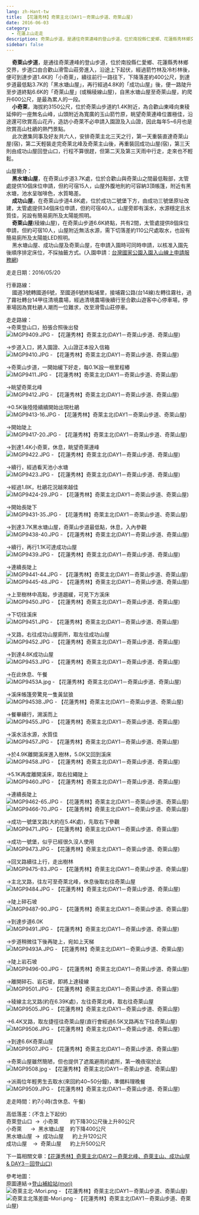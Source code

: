 ```yaml
---
lang: zh-Hant-tw
title: 【花蓮秀林】奇萊主北(DAY1－奇萊山步道、奇萊山屋)
date: 2016-06-03
category: 
  - 花蓮上山走走
description: 奇萊山步道，是通往奇萊連峰的登山步道，位於南投縣仁愛鄉、花蓮縣秀林鄉交界，步道口由合歡山滑雪山莊旁進入，沿途上下起伏，經過箭竹林及冷杉林後，便可到達步道1.4K的「小奇萊」，續往前行一路往下，下降落差約400公尺，到達步道最低點3.7K的「黑水塘山屋」，再行經過4.8K的「成功山屋」後，便一路陡升至步道終點6.6K的「奇萊山屋」(或稱稜線山屋)，自黑水塘山屋至奇萊山屋，約爬升600公尺，是最為累人的一段。 小奇萊，海拔約3150公尺，位於奇萊山步道約1.4K附近，為合歡山東峰向東稜延伸的一座無名山峰，山頭附近為寬廣的玉山箭竹原，眺望奇萊連峰位置極佳，沿途還可欣賞高山花卉，造訪小奇萊不必申請入園證及入山證，因此每年5~6月也是欣賞高山杜鵑的熱門景點。 此次邀集同事及好友共六人，安排奇萊主北三天之行，第一天重裝直達奇萊山屋(宿)，第二天輕裝走完奇萊北峰及奇萊主山後，再重裝回成功山屋(宿)，第三天則由成功山屋回登山口，行程不算很趕，但第二天及第三天雨中行走，走來也不輕鬆。
sidebar: false
---
```


    **奇萊山步道**，是通往奇萊連峰的登山步道，位於南投縣仁愛鄉、花蓮縣秀林鄉交界，步道口由合歡山滑雪山莊旁進入，沿途上下起伏，經過箭竹林及冷杉林後，便可到達步道1.4K的「小奇萊」，續往前行一路往下，下降落差約400公尺，到達步道最低點3.7K的「黑水塘山屋」，再行經過4.8K的「成功山屋」後，便一路陡升至步道終點6.6K的「奇萊山屋」(或稱稜線山屋)，自黑水塘山屋至奇萊山屋，約爬升600公尺，是最為累人的一段。  
    **小奇萊**，海拔約3150公尺，位於奇萊山步道約1.4K附近，為合歡山東峰向東稜延伸的一座無名山峰，山頭附近為寬廣的玉山箭竹原，眺望奇萊連峰位置極佳，沿途還可欣賞高山花卉，造訪小奇萊不必申請入園證及入山證，因此每年5~6月也是欣賞高山杜鵑的熱門景點。  
    此次邀集同事及好友共六人，安排奇萊主北三天之行，第一天重裝直達奇萊山屋(宿)，第二天輕裝走完奇萊北峰及奇萊主山後，再重裝回成功山屋(宿)，第三天則由成功山屋回登山口，行程不算很趕，但第二天及第三天雨中行走，走來也不輕鬆。

山屋簡介：  
    **黑水塘山屋**，在奇萊山步道3.7K處，位於合歡山與奇萊山之間最低鞍部，太管處提供10個床位申請，但約可宿15人，山屋外腹地則約可容納3頂帳篷，附近有黑水塘，池水呈咖啡色，水質略差。  
    **成功山屋**，在奇萊山步道4.8K處，位於成功二號堡下方，由成功三號堡原址改建，太管處提供34個床位申請，但約可宿40人，山屋旁即有溪水，水源穩定且水質佳，另設有簡易廁所及太陽能照明。  
    **奇萊山屋**(稜線山屋)，在奇萊山步道6.6K終點，共有2間，太管處提供8個床位申請，但約可宿10人，山屋附近無活水源，需下切落差約110公尺處取水，也設有簡易廁所及太陽能LED照明。  
    黑水塘山屋、成功山屋及奇萊山屋，在申請入園時可同時申請，以核准入園先後順序排定床位，不採抽籤方式。(入園申請：[台灣國家公園入園入山線上申請服務網](http://npm.cpami.gov.tw/apply_1.aspx))

走走日期：2016/05/20

行車路線：  
    國道3號轉國道6號，至國道6號終點埔里，接埔霧公路(台14線)左轉往霧社，過了霧社轉台14甲往清境農場，經過清境農場後續行至合歡山遊客中心停車場，停車場因為賞杜鵑人潮而一位難求，改至滑雪山莊停車。

走走路線：  
→奇萊登山口，拍張合照後出發  
![IMGP9409.JPG - 【花蓮秀林】奇萊主北(DAY1－奇萊山步道、奇萊山屋)](image/1127635519_l.jpg)

→步道入口，將入園證、入山證正本投入信箱  
![IMGP9410.JPG - 【花蓮秀林】奇萊主北(DAY1－奇萊山步道、奇萊山屋)](image/1127636833_l.jpg)

→奇萊山步道，一開始緩下好走，每0.1K設一根里程樁  
![IMGP9411.JPG - 【花蓮秀林】奇萊主北(DAY1－奇萊山步道、奇萊山屋)](image/1127637117_l.jpg)

→眺望奇萊北峰  
![IMGP9412.JPG - 【花蓮秀林】奇萊主北(DAY1－奇萊山步道、奇萊山屋)](image/1127636340_l.jpg)

→0.5K後陸陸續續開始出現杜鵑  
![IMGP9413-16.JPG - 【花蓮秀林】奇萊主北(DAY1－奇萊山步道、奇萊山屋)](image/1127636427_l.jpg)

→開始陡上  
![IMGP9417-20.JPG - 【花蓮秀林】奇萊主北(DAY1－奇萊山步道、奇萊山屋)](image/1127636848_l.jpg)

→到達1.4K小奇萊，休息，眺望奇萊連峰  
![IMGP9422.JPG - 【花蓮秀林】奇萊主北(DAY1－奇萊山步道、奇萊山屋)](image/1127635835_l.jpg)

→續行，經過看天池小水塘  
![IMGP9423.JPG - 【花蓮秀林】奇萊主北(DAY1－奇萊山步道、奇萊山屋)](image/1127636539_l.jpg)

→經過1.8K，杜鵑花況越來越佳  
![IMGP9424-29.JPG - 【花蓮秀林】奇萊主北(DAY1－奇萊山步道、奇萊山屋)](image/1127637983_l.jpg)

→開始長陡下  
![IMGP9431-35.JPG - 【花蓮秀林】奇萊主北(DAY1－奇萊山步道、奇萊山屋)](image/1127635838_l.jpg)

→到達3.7K黑水塘山屋，奇萊山步道最低點，休息，入內參觀  
![IMGP9438-40.JPG - 【花蓮秀林】奇萊主北(DAY1－奇萊山步道、奇萊山屋)](image/1127635539_l.jpg)

→續行，再行1.1K可達成功山屋  
![IMGP9439.JPG - 【花蓮秀林】奇萊主北(DAY1－奇萊山步道、奇萊山屋)](image/1127635841_l.jpg)

→連續長陡上  
![IMGP9441-44.JPG - 【花蓮秀林】奇萊主北(DAY1－奇萊山步道、奇萊山屋)](image/1127637436_l.jpg)  
![IMGP9445-48.JPG - 【花蓮秀林】奇萊主北(DAY1－奇萊山步道、奇萊山屋)](image/1127638073_l.jpg)

→上至樹林中高點，步道趨緩，可見下方溪床  
![IMGP9450.JPG - 【花蓮秀林】奇萊主北(DAY1－奇萊山步道、奇萊山屋)](image/1127635545_l.jpg)

→下切往溪床  
![IMGP9451.JPG - 【花蓮秀林】奇萊主北(DAY1－奇萊山步道、奇萊山屋)](image/1127638170_l.jpg)

→叉路，右往成功山屋廁所，取左往成功山屋  
![IMGP9452.JPG - 【花蓮秀林】奇萊主北(DAY1－奇萊山步道、奇萊山屋)](image/1127635602_l.jpg)

→到達4.8K成功山屋  
![IMGP9453.JPG - 【花蓮秀林】奇萊主北(DAY1－奇萊山步道、奇萊山屋)](image/1127635849_l.jpg)

→在此休息、午餐  
![IMGP9453A.jpg - 【花蓮秀林】奇萊主北(DAY1－奇萊山步道、奇萊山屋)](image/1127637438_l.jpg)

→溪床帳篷旁驚見一隻黃鼠狼  
![IMGP9453B.JPG - 【花蓮秀林】奇萊主北(DAY1－奇萊山步道、奇萊山屋)](image/1127635546_l.jpg)

→餐畢續行，溯溪而上  
![IMGP9455.JPG - 【花蓮秀林】奇萊主北(DAY1－奇萊山步道、奇萊山屋)](image/1127638076_l.jpg)

→溪水活水源，水質佳  
![IMGP9457.JPG - 【花蓮秀林】奇萊主北(DAY1－奇萊山步道、奇萊山屋)](image/1127638274_l.jpg)

→於4.9K離開溪床進入樹林，5.0K又回到溪床  
![IMGP9458.JPG - 【花蓮秀林】奇萊主北(DAY1－奇萊山步道、奇萊山屋)](image/1127636949_l.jpg)

→5.1K再度離開溪床，取右拉繩陡上  
![IMGP9460.JPG - 【花蓮秀林】奇萊主北(DAY1－奇萊山步道、奇萊山屋)](image/1127637134_l.jpg)

→連續長陡上  
![IMGP9462-65.JPG - 【花蓮秀林】奇萊主北(DAY1－奇萊山步道、奇萊山屋)](image/1127637996_l.jpg)  
![IMGP9466-70.JPG - 【花蓮秀林】奇萊主北(DAY1－奇萊山步道、奇萊山屋)](image/1127635863_l.jpg)

→成功一號堡叉路(大約在5.4K處)，先取右下參觀  
![IMGP9471.JPG - 【花蓮秀林】奇萊主北(DAY1－奇萊山步道、奇萊山屋)](image/1127638083_l.jpg)

→成功一號堡，似乎已經很久沒人使用  
![IMGP9473.JPG - 【花蓮秀林】奇萊主北(DAY1－奇萊山步道、奇萊山屋)](image/1127638469_l.jpg)

→回叉路續往上行，走出樹林  
![IMGP9475-83.JPG - 【花蓮秀林】奇萊主北(DAY1－奇萊山步道、奇萊山屋)](image/1127638190_l.jpg)

→主北叉路，往左可至奇萊北峰，休息後取右往奇萊山屋  
![IMGP9484.JPG - 【花蓮秀林】奇萊主北(DAY1－奇萊山步道、奇萊山屋)](image/1127637997_l.jpg)

→陡上碎石坡  
![IMGP9487-90.JPG - 【花蓮秀林】奇萊主北(DAY1－奇萊山步道、奇萊山屋)](image/1127637136_l.jpg)

→到達步道6.0K  
![IMGP9491.JPG - 【花蓮秀林】奇萊主北(DAY1－奇萊山步道、奇萊山屋)](image/1127636366_l.jpg)

→步道稍微往下後再陡上，宛如上天梯  
![IMGP9493A.JPG - 【花蓮秀林】奇萊主北(DAY1－奇萊山步道、奇萊山屋)](image/1127635611_l.jpg)

→陡上岩石坡  
![IMGP9496-00.JPG - 【花蓮秀林】奇萊主北(DAY1－奇萊山步道、奇萊山屋)](image/1127637998_l.jpg)

→離開碎石、岩石坡，即將上達稜線  
![IMGP9501.JPG - 【花蓮秀林】奇萊主北(DAY1－奇萊山步道、奇萊山屋)](image/1127638288_l.jpg)

→稜線主北叉路(約在6.39K處)，左往奇萊北峰，取右往奇萊山屋  
![IMGP9505.JPG - 【花蓮秀林】奇萊主北(DAY1－奇萊山步道、奇萊山屋)](image/1127635867_l.jpg)

→6.4K叉路，取左捷徑往奇萊山屋(直行會經過6.5K叉路再左下往奇萊山屋)  
![IMGP9506.JPG - 【花蓮秀林】奇萊主北(DAY1－奇萊山步道、奇萊山屋)](image/1127637455_l.jpg)

→到達6.6K奇萊山屋  
![IMGP9507.JPG - 【花蓮秀林】奇萊主北(DAY1－奇萊山步道、奇萊山屋)](image/1127636959_l.jpg)

→奇萊山屋雖然簡陋，但也提供了遮風避雨的處所，第一晚夜宿於此  
![IMGP9508.jpg - 【花蓮秀林】奇萊主北(DAY1－奇萊山步道、奇萊山屋)](image/1127638197_l.jpg)

→派兩位年輕男生去取水(來回約40~50分鐘)，準備料理晚餐  
![IMGP9509.JPG - 【花蓮秀林】奇萊主北(DAY1－奇萊山步道、奇萊山屋)](image/1127638290_l.jpg)

走走時間：約7小時(含休息、午餐)

高低落差：(不含上下起伏)  
奇萊登山口  →  小奇萊        約下降30公尺後上升80公尺  
小奇萊      →  黑水塘山屋    約下降400公尺  
黑水塘山屋  →  成功山屋      約上升120公尺  
成功山屋    →  奇萊山屋      約上升500公尺

下一篇相關文章：[【花蓮秀林】奇萊主北(DAY2－奇萊北峰、奇萊主山、成功山屋 & DAY3－回登山口)](http://blog.xuite.net/shiun101/1013399/419439358)

參考地圖：  
原圖連結→[登山補給站(mori)](http://www.keepon.com.tw/thread-559d6718-13d8-e411-93ec-000e04b74954.html)  
![奇萊主北-Mori.png - 【花蓮秀林】奇萊主北(DAY1－奇萊山步道、奇萊山屋)](image/1127639176_l.jpg)  
![奇萊主北落差圖-Mori.png - 【花蓮秀林】奇萊主北(DAY1－奇萊山步道、奇萊山屋)](image/1127638977_l.jpg)